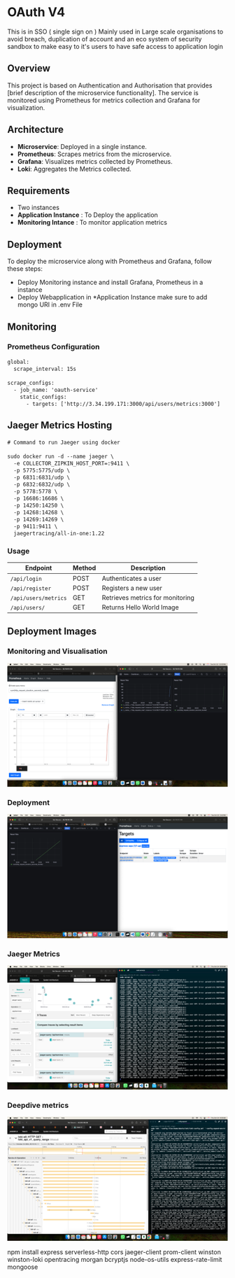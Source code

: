 # OAuth V4

This is in SSO ( single sign on ) Mainly used in Large scale organisations to avoid breach, duplication of account and an eco system of security sandbox to make easy to it's users to have safe access to application login 

## Overview

This project is based on Authentication and Authorisation that provides [brief description of the microservice functionality]. The service is monitored using Prometheus for metrics collection and Grafana for visualization.

## Architecture

- **Microservice**: Deployed in a single instance.
- **Prometheus**: Scrapes metrics from the microservice.
- **Grafana**: Visualizes metrics collected by Prometheus.
- **Loki**: Aggregates the Metrics collected. 

## Requirements

- Two instances 
- **Application Instance** : To Deploy the application 
- **Monitoring Intance** : To monitor application metrics

## Deployment

To deploy the microservice along with Prometheus and Grafana, follow these steps:

- Deploy Monitoring instance and install Grafana, Prometheus in a instance 
- Deploy Webapplication in *Application Instance make sure to add mongo URI in .env File 

## Monitoring

### Prometheus Configuration
```
global:
  scrape_interval: 15s

scrape_configs:
  - job_name: 'oauth-service'
    static_configs:
      - targets: ['http://3.34.199.171:3000/api/users/metrics:3000']

```

## Jaeger Metrics Hosting 

```
# Command to run Jaeger using docker 

sudo docker run -d --name jaeger \
  -e COLLECTOR_ZIPKIN_HOST_PORT=:9411 \
  -p 5775:5775/udp \
  -p 6831:6831/udp \
  -p 6832:6832/udp \
  -p 5778:5778 \
  -p 16686:16686 \
  -p 14250:14250 \
  -p 14268:14268 \
  -p 14269:14269 \
  -p 9411:9411 \
  jaegertracing/all-in-one:1.22
```

### Usage

| Endpoint                | Method | Description                      |
|-------------------------|--------|----------------------------------|
| `/api/login`            | POST   | Authenticates a user             |
| `/api/register`         | POST   | Registers a new user             |
| `/api/users/metrics`    | GET    | Retrieves metrics for monitoring |
| `/api/users/`           | GET    | Returns Hello World Image        |

## Deployment Images 

### Monitoring and Visualisation 

![Monitoring](Monitoring.png)

### Deployment

![Deployment](Deployment.png)

### Jaeger Metrics

![Metrics](Jaegermetrics.png)

### Deepdive metrics 

![Deepdive](Http.png)

npm install express serverless-http cors jaeger-client prom-client winston winston-loki opentracing morgan bcryptjs node-os-utils express-rate-limit mongoose